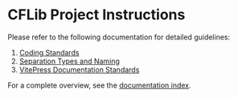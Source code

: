 # CFLib Project Instructions

Please refer to the following documentation for detailed guidelines:

1. [Coding Standards](instructions/standards-coding.md)
2. [Separation Types and Naming](instructions/standards-separations.md)
3. [VitePress Documentation Standards](instructions/standards-vitepress.md)

For a complete overview, see the [documentation index](instructions/README.md).
